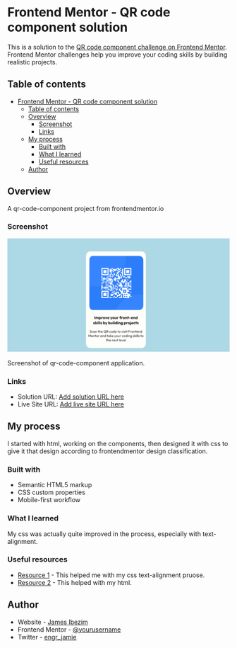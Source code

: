 # Frontend Mentor - QR code component solution

This is a solution to the [QR code component challenge on Frontend Mentor](https://www.frontendmentor.io/challenges/qr-code-component-iux_sIO_H). Frontend Mentor challenges help you improve your coding skills by building realistic projects. 

## Table of contents

- [Frontend Mentor - QR code component solution](#frontend-mentor---qr-code-component-solution)
  - [Table of contents](#table-of-contents)
  - [Overview](#overview)
    - [Screenshot](#screenshot)
    - [Links](#links)
  - [My process](#my-process)
    - [Built with](#built-with)
    - [What I learned](#what-i-learned)
    - [Useful resources](#useful-resources)
  - [Author](#author)


## Overview
A qr-code-component project from frontendmentor.io 
### Screenshot

![](./images/qr-code-component.png)

Screenshot of qr-code-component application.

### Links

- Solution URL: [Add solution URL here](https://your-solution-url.com)
- Live Site URL: [Add live site URL here](https://your-live-site-url.com)

## My process
I started with html, working on the components, then designed it with css to give it that design according
to frontendmentor design classification. 

### Built with
- Semantic HTML5 markup
- CSS custom properties
- Mobile-first workflow

### What I learned

My css was actually quite improved in the process, especially with text-alignment.

### Useful resources

- [Resource 1](https://www.w3schools.com/css/css_text_align.asp) - This helped me with my css text-alignment pruose.
- [Resource 2](https://www.w3schools.com/html/default.asp) - This helped with my html.

## Author

- Website - [James Ibezim](https://www.your-site.com)
- Frontend Mentor - [@yourusername](https://www.frontendmentor.io/profile/yourusername)
- Twitter - [engr_jamie](https://www.x.com/engr_jamie)

